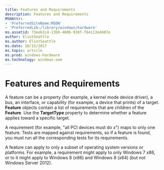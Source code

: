 ```yaml
---
title: Features and Requirements
description: Features and Requirements
MSHAttr:
- 'PreferredSiteName:MSDN'
- 'PreferredLib:/library/windows/hardware'
ms.assetid: 73eeb2c4-13b9-4606-938f-f64113ed407e
author: EliotSeattle
ms.author: EliotSeattle
ms.date: 10/15/2017
ms.topic: article
ms.prod: windows-hardware
ms.technology: windows-oem
---
```


# Features and Requirements


A feature can be a property (for example, a kernel mode device driver), a bus, an interface, or capability (for example, a device that prints) of a target. **Feature** objects contain a list of requirements that are children of the **Feature**. Use the **TargetType** property to determine whether a feature applies toward a specific target.

A requirement (for example, "all PCI devices must do *x*") maps to only one feature. Tests are mapped against requirements, so if a feature is found, you must run all the corresponding tests for its requirements.

A feature can apply to only a subset of operating system versions or platforms. For example, a requirement might apply to only Windows 7 x86, or to it might apply to Windows 8 (x86) and Windows 8 (x64) (but not Windows Server 2012).

 

 






